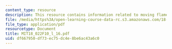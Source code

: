 ```yaml
---
content_type: resource
description: This resource contains information related to moving flames.
file: /media/https%3A/open-learning-course-data-rc.s3.amazonaws.com/18-022-calculus-of-several-variables-fall-2010/df667950df73ec75dc4e8be6ac43a6c0_MIT18_022F10_l_16.pdf
file_type: application/pdf
resourcetype: Document
title: MIT18_022F10_l_16.pdf
uid: df667950-df73-ec75-dc4e-8be6ac43a6c0
---
```

